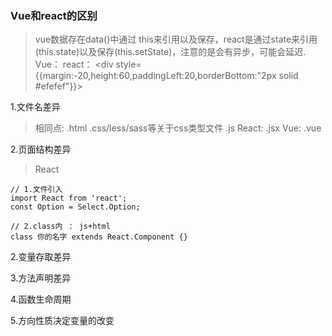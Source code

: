 

### Vue和react的区别

 > vue数据存在data()中通过 this来引用以及保存，react是通过state来引用(this.state)以及保存(this.setState)，注意的是会有异步，可能会延迟.
 > Vue： <canvas ref="canvas" style="max-width:100%;height:300px;width:300px;"></canvas>
 > react： <div style={{margin:-20,height:60,paddingLeft:20,borderBottom:"2px solid #efefef"}}></div>


 1.文件名差异
  > 相同点: .html .css/less/sass等关于css类型文件 .js
  > React: .jsx
  > Vue: .vue


 2.页面结构差异
  >React
  ```
  // 1.文件引入
  import React from 'react';
  const Option = Select.Option;

  // 2.class内 ： js+html
  class 你的名字 extends React.Component {}
  ```

 2.变量存取差异

 3.方法声明差异

 4.函数生命周期

 5.方向性质决定变量的改变
